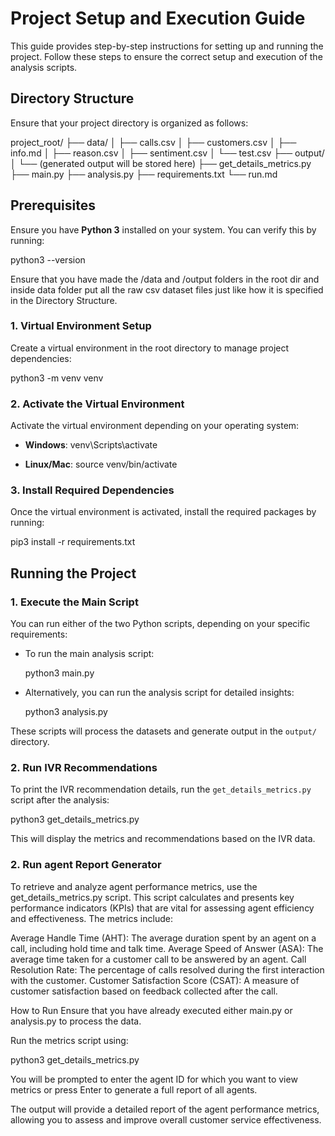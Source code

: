 # Project Setup and Execution Guide

This guide provides step-by-step instructions for setting up and running the project. Follow these steps to ensure the correct setup and execution of the analysis scripts.

## Directory Structure

Ensure that your project directory is organized as follows:

project_root/
├── data/
│   ├── calls.csv
│   ├── customers.csv
│   ├── info.md
│   ├── reason.csv
│   ├── sentiment.csv
│   └── test.csv
├── output/
│   └── (generated output will be stored here)
├── get_details_metrics.py
├── main.py
├── analysis.py
├── requirements.txt
└── run.md

## Prerequisites

Ensure you have **Python 3** installed on your system. You can verify this by running:

python3 --version

Ensure that you have made the /data and /output folders in the root dir and inside data folder put all the raw csv dataset files just like how it is specified in the Directory Structure.

### 1. Virtual Environment Setup

Create a virtual environment in the root directory to manage project dependencies:

python3 -m venv venv

### 2. Activate the Virtual Environment

Activate the virtual environment depending on your operating system:

- **Windows**:
  venv\Scripts\activate

- **Linux/Mac**:
  source venv/bin/activate

### 3. Install Required Dependencies

Once the virtual environment is activated, install the required packages by running:

pip3 install -r requirements.txt

## Running the Project

### 1. Execute the Main Script

You can run either of the two Python scripts, depending on your specific requirements:

- To run the main analysis script:

  python3 main.py

- Alternatively, you can run the analysis script for detailed insights:

  python3 analysis.py

These scripts will process the datasets and generate output in the `output/` directory.

### 2. Run IVR Recommendations

To print the IVR recommendation details, run the `get_details_metrics.py` script after the analysis:

python3 get_details_metrics.py

This will display the metrics and recommendations based on the IVR data.

### 2. Run agent Report Generator

To retrieve and analyze agent performance metrics, use the get_details_metrics.py script. This script calculates and presents key performance indicators (KPIs) that are vital for assessing agent efficiency and effectiveness. The metrics include:

Average Handle Time (AHT): The average duration spent by an agent on a call, including hold time and talk time.
Average Speed of Answer (ASA): The average time taken for a customer call to be answered by an agent.
Call Resolution Rate: The percentage of calls resolved during the first interaction with the customer.
Customer Satisfaction Score (CSAT): A measure of customer satisfaction based on feedback collected after the call.

How to Run
Ensure that you have already executed either main.py or analysis.py to process the data.

Run the metrics script using:

python3 get_details_metrics.py

You will be prompted to enter the agent ID for which you want to view metrics or press Enter to generate a full report of all agents.

The output will provide a detailed report of the agent performance metrics, allowing you to assess and improve overall customer service effectiveness.
